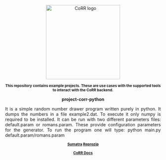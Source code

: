 <p align="center">
    <img src="https://rawgit.com/usnistgov/corr/master/corr-view/frontend/images/logo.svg"
         height="240"
         alt="CoRR logo"
         class="inline">
</p>
<p align="center"><sup><strong>
This repository contains example projects. These are use cases with the supported tools to interact with
the CoRR backend.
</strong></sup></p>

<p align="center"><strong>project-corr-python</strong></p>
<p align="justify">
It is a simple random number drawer program written purely in python. It dumps the numbers in a file 
example2.dat. To execute it only numpy is required to be installed. It can be run with two different
parameters files: default.param or romans.param. These provide configuration parameters for the 
generator. To run the program one will type: python main.py default.param/romans.param
</p>

<p align="center"><sup><strong>
<a href="https://github.com/usnistgov/corr-sumatra">Sumatra</a>
<a href="https://github.com/usnistgov/corr-reprozip">Reprozip</a>
</strong></sup></p>

<p align="center"><sup><strong>
<a href="http://corr.readthedocs.io/en/latest/rst/README.html">CoRR Docs</a>
</strong></sup></p>
